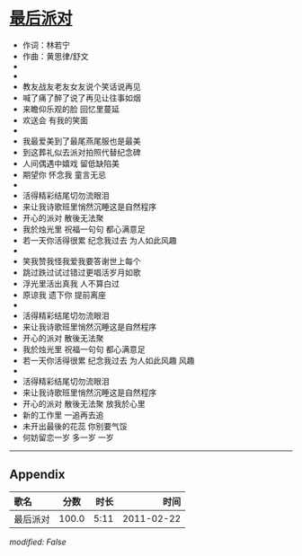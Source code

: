 # [最后派对](https://music.163.com/song?id=64288)

* 作词：林若宁
* 作曲：黄思律/舒文
*
*
* 教友战友老友女友说个笑话说再见
* 喊了痛了醉了说了再见让往事如烟
* 来瞻仰乐观的脸 回忆里蔓延
* 欢送会 有我的笑面
* 
* 我最爱美到了最尾燕尾服也是最美
* 到这葬礼似去派对拍照代替纪念碑
* 人间偶遇中嬉戏 留低缺陷美
* 期望你 怀念我 童言无忌
* 
* 活得精彩结尾切勿流眼泪
* 来让我诗歌班里悄然沉睡这是自然程序
* 开心的派对 散後无法聚
* 我於烛光里 祝福一句句 都心满意足
* 若一天你活得很累 纪念我过去 为人如此风趣
* 
* 笑我赞我怪我爱我要答谢世上每个
* 跳过跌过试过错过更唱活岁月如歌
* 浮光里活出真我 人不算白过
* 原谅我 遗下你 提前离座
* 
* 活得精彩结尾切勿流眼泪
* 来让我诗歌班里悄然沉睡这是自然程序
* 开心的派对 散後无法聚
* 我於烛光里 祝福一句句 都心满意足
* 若一天你活得很累 纪念我过去 为人如此风趣 风趣
* 
* 活得精彩结尾切勿流眼泪
* 来让我诗歌班里悄然沉睡这是自然程序
* 开心的派对 散後无法聚 放我於心里
* 新的工作里 一追再去追
* 未开出最後的花蕊 你别要气馁
* 何妨留恋一岁 多一岁 一岁


---

## Appendix

|歌名|分数|时长|时间|
|:---|:---:|---:|---:|
|最后派对|100.0|5:11|2011-02-22

*modified: False*